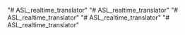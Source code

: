 "# ASL_realtime_translator" 
"# ASL_realtime_translator" 
"# ASL_realtime_translator" 
"# ASL_realtime_translator" 
"# ASL_realtime_translator" 
